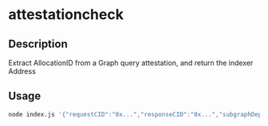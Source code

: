 # attestationcheck

## Description
Extract AllocationID from a Graph query attestation, and return the indexer Address

## Usage
```bash
node index.js '{"requestCID":"0x...","responseCID":"0x...","subgraphDeploymentID":"0x...","r":"0x...","s":"0x...","v":27}'